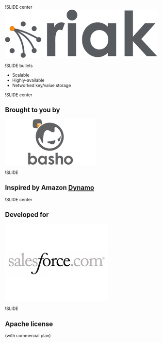 !SLIDE center
![Riak](ext/riak-transparent-larger.png)

!SLIDE bullets
* Scalable 
* Highly-available 
* Networked key/value storage 

!SLIDE center
## Brought to you by
![Basho](ext/basho.png)

!SLIDE
## Inspired by Amazon [Dynamo](http://goo.gl/bFbQa)

!SLIDE center
## Developed for 
![SalesForce](ext/salesforce-logo.jpg)

!SLIDE
## Apache license
(with commercial plan)

